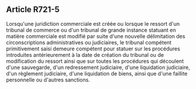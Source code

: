 Article R721-5
----
Lorsqu'une juridiction commerciale est créée ou lorsque le ressort d'un tribunal
de commerce ou d'un tribunal de grande instance statuant en matière commerciale
est modifié par suite d'une nouvelle délimitation des circonscriptions
administratives ou judiciaires, le tribunal compétent primitivement saisi
demeure compétent pour statuer sur les procédures introduites antérieurement à
la date de création du tribunal ou de modification du ressort ainsi que sur
toutes les procédures qui découlent d'une sauvegarde, d'un redressement
judiciaire, d'une liquidation judiciaire, d'un règlement judiciaire, d'une
liquidation de biens, ainsi que d'une faillite personnelle ou d'autres
sanctions.
